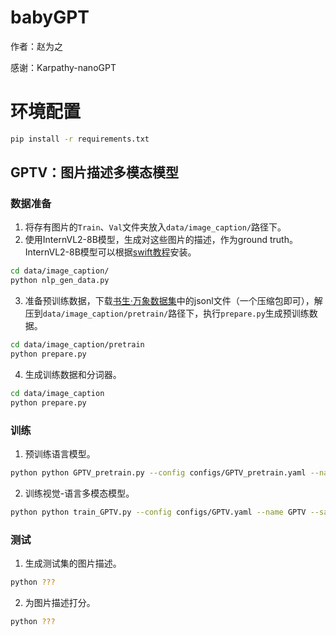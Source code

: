 # babyGPT

作者：赵为之

感谢：Karpathy-nanoGPT

# 环境配置

```bash
pip install -r requirements.txt
```

## GPTV：图片描述多模态模型

### 数据准备

1. 将存有图片的`Train`、`Val`文件夹放入`data/image_caption/`路径下。
2. 使用InternVL2-8B模型，生成对这些图片的描述，作为ground truth。InternVL2-8B模型可以根据[swift教程](https://swift.readthedocs.io/zh-cn/latest/Multi-Modal/internvl%E6%9C%80%E4%BD%B3%E5%AE%9E%E8%B7%B5.html)安装。
```bash
cd data/image_caption/
python nlp_gen_data.py
```
3. 准备预训练数据，下载[书生·万象数据集](https://opendatalab.com/OpenDataLab/WanJuan1_dot_0)中的jsonl文件（一个压缩包即可），解压到`data/image_caption/pretrain/`路径下，执行`prepare.py`生成预训练数据。
```bash
cd data/image_caption/pretrain
python prepare.py
```
4. 生成训练数据和分词器。
```bash
cd data/image_caption
python prepare.py
```

### 训练

1. 预训练语言模型。
```bash
python python GPTV_pretrain.py --config configs/GPTV_pretrain.yaml --name GPTV_pretrain --save_log
```

2. 训练视觉-语言多模态模型。
```bash
python python train_GPTV.py --config configs/GPTV.yaml --name GPTV --save_log
```

### 测试

1. 生成测试集的图片描述。
```bash
python ???
```

2. 为图片描述打分。
```bash
python ???
```